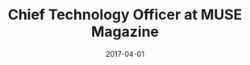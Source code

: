 ---
title: Chief Technology Officer at MUSE Magazine
type: ec
date: 2017-04-01
thumbnail: muse
blurb: I created a WordPress-based platform for publishing student-submitted articles, that reflects the design language of the physical MUSE magazine
---